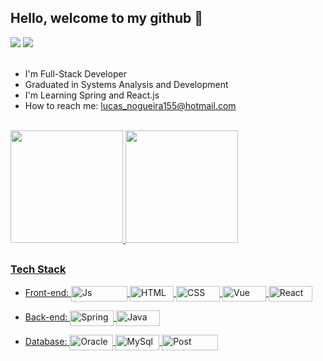 ## Hello, welcome to my github 👋

<div>
  <a href="https://www.linkedin.com/in/lucasferraz101/"><img src= "https://user-images.githubusercontent.com/66107547/130264974-3fc9fd8d-0e37-4022-9205-c57f4415efaa.png"></a>
  <a href="mailto:lucas_nogueira155@hotmail.com"><img src= "https://img.shields.io/badge/Microsoft_Outlook-0078D4?style=for-the-badge&logo=microsoft-outlook&logoColor=white"></a>
</div><br>


- I'm Full-Stack Developer
- Graduated in Systems Analysis and Development
- I'm Learning Spring and React.js
- How to reach me: lucas_nogueira155@hotmail.com
<br>

<div>
  <a href="https://github.com/lucas01101996">
  <img height="180em" src="https://github-readme-stats.vercel.app/api?username=lucas01101996&show_icons=true&theme=vision-friendly-dark&include_all_commits=true&count_private=true"/>
  <img height="180em" src="https://github-readme-stats.vercel.app/api/top-langs/?username=lucas01101996&layout=compact&langs_count=7&theme=vision-friendly-dark"/>
</div>
  
  ##

<div style="display: inline_block">
  
  ### Tech Stack <br>
  - Front-end:
    <img align="center" alt="Js" height="25" width="90" src="https://img.shields.io/badge/JavaScript-323330?style=for-the-badge&logo=javascript&logoColor=F7DF1E">
    <img align="center" alt="HTML" height="25" width="70" src="https://img.shields.io/badge/HTML5-E34F26?style=for-the-badge&logo=html5&logoColor=white">
    <img align="center" alt="CSS" height="25" width="70" src="https://img.shields.io/badge/CSS3-1572B6?style=for-the-badge&logo=css3&logoColor=whit">
    <img align="center" alt="Vue" height="25" width="70" src="https://img.shields.io/badge/Vue.js-35495E?style=for-the-badge&logo=vue.js&logoColor=4FC08D">
    <img align="center" alt="React" height="25" width="70" src="https://img.shields.io/badge/React-20232A?style=for-the-badge&logo=react&logoColor=61DAFB"></br>
  - Back-end: 
    <img align="center" alt="Spring" height="25" width="70" src="https://img.shields.io/badge/Spring-6DB33F?style=for-the-badge&logo=spring&logoColor=white">
    <img align="center" alt="Java" height="25" width="70" src="https://img.shields.io/badge/Java-ED8B00?style=for-the-badge&logo=java&logoColor=white">
  
  - Database:
    <img align="center" alt="Oracle" height="25" width="70" src="https://img.shields.io/badge/Oracle-F80000?style=for-the-badge&logo=oracle&logoColor=white">
    <img align="center" alt="MySql" height="25" width="70" src="https://img.shields.io/badge/MySQL-00000F?style=for-the-badge&logo=mysql&logoColor=white">
    <img align="center" alt="Post" height="25" width="90" src="https://img.shields.io/badge/PostgreSQL-316192?style=for-the-badge&logo=postgresql&logoColor=white">
</div>

